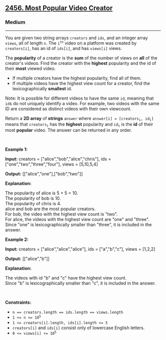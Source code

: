 <h2><a href="https://leetcode.com/problems/most-popular-video-creator/">2456. Most Popular Video Creator</a></h2><h3>Medium</h3><hr><p>You are given two string arrays <code>creators</code> and <code>ids</code>, and an integer array <code>views</code>, all of length <code>n</code>. The <code>i<sup>th</sup></code> video on a platform was created by <code>creators[i]</code>, has an id of <code>ids[i]</code>, and has <code>views[i]</code> views.</p>

<p>The <strong>popularity</strong> of a creator is the <strong>sum</strong> of the number of views on <strong>all</strong> of the creator&#39;s videos. Find the creator with the <strong>highest</strong> popularity and the id of their <strong>most</strong> viewed video.</p>

<ul>
	<li>If multiple creators have the highest popularity, find all of them.</li>
	<li>If multiple videos have the highest view count for a creator, find the lexicographically <strong>smallest</strong> id.</li>
</ul>

<p>Note: It is possible for different videos to have the same <code>id</code>, meaning that <code>id</code>s do not uniquely identify a video. For example, two videos with the same ID are considered as distinct videos with their own viewcount.</p>

<p>Return<em> </em>a <strong>2D array</strong> of <strong>strings</strong> <code>answer</code> where <code>answer[i] = [creators<sub>i</sub>, id<sub>i</sub>]</code> means that <code>creators<sub>i</sub></code> has the <strong>highest</strong> popularity and <code>id<sub>i</sub></code> is the <strong>id</strong> of their most <strong>popular</strong> video. The answer can be returned in any order.</p>

<p>&nbsp;</p>
<p><strong class="example">Example 1:</strong></p>

<div class="example-block">
<p><strong>Input:</strong> <span class="example-io">creators = [&quot;alice&quot;,&quot;bob&quot;,&quot;alice&quot;,&quot;chris&quot;], ids = [&quot;one&quot;,&quot;two&quot;,&quot;three&quot;,&quot;four&quot;], views = [5,10,5,4]</span></p>

<p><strong>Output:</strong> <span class="example-io">[[&quot;alice&quot;,&quot;one&quot;],[&quot;bob&quot;,&quot;two&quot;]]</span></p>

<p><strong>Explanation:</strong></p>

<p>The popularity of alice is 5 + 5 = 10.<br />
The popularity of bob is 10.<br />
The popularity of chris is 4.<br />
alice and bob are the most popular creators.<br />
For bob, the video with the highest view count is &quot;two&quot;.<br />
For alice, the videos with the highest view count are &quot;one&quot; and &quot;three&quot;. Since &quot;one&quot; is lexicographically smaller than &quot;three&quot;, it is included in the answer.</p>
</div>

<p><strong class="example">Example 2:</strong></p>

<div class="example-block">
<p><strong>Input:</strong> <span class="example-io">creators = [&quot;alice&quot;,&quot;alice&quot;,&quot;alice&quot;], ids = [&quot;a&quot;,&quot;b&quot;,&quot;c&quot;], views = [1,2,2]</span></p>

<p><strong>Output:</strong> <span class="example-io">[[&quot;alice&quot;,&quot;b&quot;]]</span></p>

<p><strong>Explanation:</strong></p>

<p>The videos with id &quot;b&quot; and &quot;c&quot; have the highest view count.<br />
Since &quot;b&quot; is lexicographically smaller than &quot;c&quot;, it is included in the answer.</p>
</div>

<p>&nbsp;</p>
<p><strong>Constraints:</strong></p>

<ul>
	<li><code>n == creators.length == ids.length == views.length</code></li>
	<li><code>1 &lt;= n &lt;= 10<sup>5</sup></code></li>
	<li><code>1 &lt;= creators[i].length, ids[i].length &lt;= 5</code></li>
	<li><code>creators[i]</code> and <code>ids[i]</code> consist only of lowercase English letters.</li>
	<li><code>0 &lt;= views[i] &lt;= 10<sup>5</sup></code></li>
</ul>
